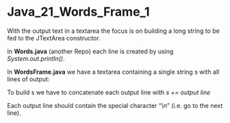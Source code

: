 # Java_21_Words_Frame_1

With the output text in a textarea the focus is on building a long string to be fed to the JTextArea constructor. 

In **Words.java** (another Repo) each line is created by using *System.out.println()*. 

In **WordsFrame.java** we have a textarea containing a single string s with all lines of output: 

To build s  we have to concatenate each output line with         *s += output line* 

Each output line should contain the special character “*\n*”   (i.e. go to the next line). 
